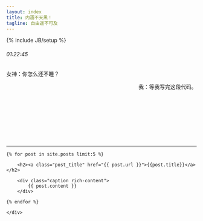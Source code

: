 ```yaml
---
layout: index
title: 内涵不天黑！
tagline: 自由遥不可及
---
```

{% include JB/setup %}

######	01:22:45

<div class="alert alert-success span6">
	<p style="text-align:left">女神：你怎么还不睡？</p>
</div>

<div class="alert alert-info span6 offset6">
	<p style="text-align:right">我：等我写完这段代码。</p>
</div>

<br />
<br />
<br />
<br />
<br />
<br />
<br />

---

<div id="content">
    <div class="text-post posts">

	{% for post in site.posts limit:5 %}

		<h2><a class="post_title" href="{{ post.url }}">{{post.title}}</a></h2>

		<div class="caption rich-content">
			{{ post.content }}
		</div>

	{% endfor %}

    </div>
</div>